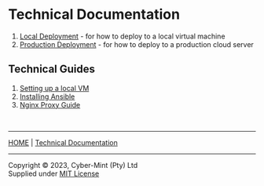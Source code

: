 # Technical Documentation

1. [Local Deployment](./local_deploy.md) - for how to deploy to a local virtual machine
2. [Production Deployment](./prod_deploy.md) - for how to deploy to a production cloud server

## Technical Guides
1. [Setting up a local VM](./vbox_guide.md)
2. [Installing Ansible](./install_ansible.md)
3. [Nginx Proxy Guide](./proxy_guide.md)


<br>

---
[HOME](../README.md) | [Technical Documentation](./README.md)

---
Copyright &copy; 2023, Cyber-Mint (Pty) Ltd<br>
Supplied under [MIT License](../LICENSE)
